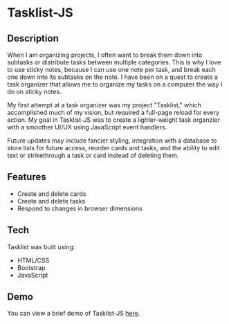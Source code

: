 # Tasklist-JS

## Description

When I am organizing projects, I often want to break them down into subtasks or distribute tasks between multiple categories. This is why I love to use sticky notes, because I can use one note per task, and break each one down into its subtasks on the note. I have been on a quest to create a task organizer that allows me to organize my tasks on a computer the way I do on sticky notes.

My first attempt at a task organizer was my project "Tasklist," which accomplished much of my vision, but required a full-page reload for every action. My goal in Tasklist-JS was to create a lighter-weight task organzier with a smoother UI/UX using JavaScript event handlers.

Future updates may include fancier styling, integration with a database to store lists for future access, reorder cards and tasks, and the ability to edit text or strikethrough a task or card instead of deleting them.

## Features

- Create and delete cards
- Create and delete tasks
- Respond to changes in browser dimensions

## Tech

Tasklist was built using:

- HTML/CSS
- Bootstrap
- JavaScript

## Demo
You can view a brief demo of Tasklist-JS [here](https://youtu.be/ohvsz-jyoZ8?si=9L8jOay5HBgUxIom).
